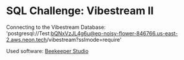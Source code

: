 # SQL Challenge: Vibestream II

Connecting to the Vibestream Database: 'postgresql://Test:bQNxVzJL4g6u@ep-noisy-flower-846766.us-east-2.aws.neon.tech/vibestream?sslmode=require'

Used software: [Beekeeper Studio](https://www.beekeeperstudio.io/)
